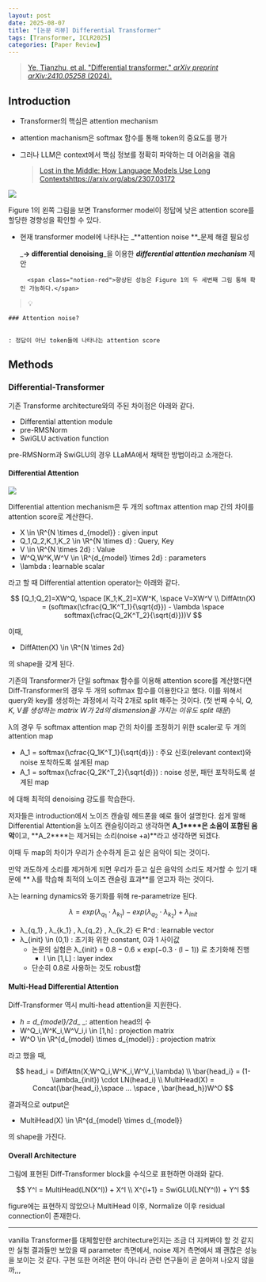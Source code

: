 ```yaml
---
layout: post
date: 2025-08-07
title: "[논문 리뷰] Differential Transformer"
tags: [Transformer, ICLR2025]
categories: [Paper Review]
---
```


> [Ye, Tianzhu, et al. "Differential transformer." ](https://arxiv.org/abs/2410.05258)[_arXiv preprint arXiv:2410.05258_](https://arxiv.org/abs/2410.05258)[ (2024).](https://arxiv.org/abs/2410.05258)



## Introduction

- Transformer의 핵심은 attention mechanism
- attention machanism은 softmax 함수를 통해 token의 중요도를 평가
- 그러나 LLM은 context에서 핵심 정보를 정확히 파악하는 데 어려움을 겪음

	> [Lost in the Middle: How Language Models Use Long Contextshttps://arxiv.org/abs/2307.03172](https://arxiv.org/abs/2307.03172)


![](https://prod-files-secure.s3.us-west-2.amazonaws.com/542b861c-36a8-4051-84e5-8804b6728dba/9083ea56-691a-4752-ae26-47f403431ac8/image.png?X-Amz-Algorithm=AWS4-HMAC-SHA256&X-Amz-Content-Sha256=UNSIGNED-PAYLOAD&X-Amz-Credential=ASIAZI2LB4665CAH3NNQ%2F20250813%2Fus-west-2%2Fs3%2Faws4_request&X-Amz-Date=20250813T051115Z&X-Amz-Expires=3600&X-Amz-Security-Token=IQoJb3JpZ2luX2VjEN3%2F%2F%2F%2F%2F%2F%2F%2F%2F%2FwEaCXVzLXdlc3QtMiJHMEUCIC%2FfTpREwvZz8AB9EiSXYdAwU70Zwz%2FK2l3xNzGiFYZOAiEA0ifa5%2Fn1nHBanE6LluitHRd7sSZjw4wya2u7PvwxUzIq%2FwMIJhAAGgw2Mzc0MjMxODM4MDUiDFogjN0FXIW2wffveCrcA35%2Bx2HWz5mAqt3njF0Y9QBc44BFxmgpk%2F6eF8332upsC68x1b39LVM3UQPURwwPsa44dsPfs9vGg1TI4N6GG5AlkzX%2F6SROn%2F0d4Gs6EewAxD2jP6jh%2FvlZh4vj5E6B52gXv1QV%2BsPxUOeG2dV%2FPI0mRDvgRVkiR0XAUor6w6txIpV6bTiRdxfTOhhIg04Osi1rYleaS%2BY6C9vBrwZpYZ8DyJdL5rsUrKMkWIEQ0IwdPOpOpfqYllXCmAVLKABYibfyCTJbzp9UbOe%2BJzAIvqDjywmg06QLhLnaCQmg3LihsxFHet1HUda186XHtp8e9zYU1qtSYTjvO1xC%2FHXFBJYUZfItmUg6hsx1fRU5khoeUOIPnjMQgsh4MiyvOv8UyW7Cy3CNjtXtRbxudnVS7oG96nnn%2BxDnaVtjQY5USFHyHuo%2BXrYDJjjQasCLLFgCqd93hR72C%2F%2Bm8PzaNPl4Y1HrQaVAutG2fmcvjMMQ39pgYd0nfHeqSrQPzzenkDHIW0mYoyrr3xorWcI65ubmFMyhzH5%2BzFmdZvfvxSG7v3s8aZGROycq0WuGFHyfFxzF%2BjUKDaYbKzLHVCC7hCi%2FQkaPWi%2FxmvL4OY%2F1WYXFKnouUmEOR2eG4sJ%2BNU05MOG28MQGOqUByJLanR%2Ft6Q7BfuX7cYksTSvrF7%2BA2L%2FzRTq7S7asT25DxlrYmE1cqW85P1%2F6CHoXjLbJcWoV5k9EbSjJGKdF%2FtF3uwfzszu17Lv0zyczASlM3W9lxdsomyiCSpAcThPOs7AL%2BKpINJCV96A4k5V9M37wo5KJ8o7b%2FS6D7OJEreJb8duzzROC6iSqQnnBctzgyr3PrsTeKtmJyXfr0y0G%2Bo3JTZda&X-Amz-Signature=0f5ff8cbf248dd0f6adf71059c27ec921ae4f93d6f62c487c1d01090a7c4b3ed&X-Amz-SignedHeaders=host&x-amz-checksum-mode=ENABLED&x-id=GetObject)


Figure 1의 왼쪽 그림을 보면 Transformer model이 정답에 낮은 attention score를 할당한 경향성을 확인할 수 있다.

- 현재 transformer model에 나타나는 _**attention noise **_문제 해결 필요성

	_**→ differential denoising**_을 이용한 _**differential attention mechanism**_ 제안


		<span class="notion-red">향상된 성능은 Figure 1의 두 세번째 그림 통해 확인 가능하다.</span>


> 💡 


	### Attention noise?


	: 정답이 아닌 token들에 나타나는 attention score



## Methods



### Differential-Transformer


기존 Transforme architecture와의 주된 차이점은 아래와 같다.

- Differential attention module
- pre-RMSNorm
- SwiGLU activation function

pre-RMSNorm과 SwiGLU의 경우 LLaMA에서 채택한 방법이라고 소개한다.



#### Differential Attention


![](https://prod-files-secure.s3.us-west-2.amazonaws.com/542b861c-36a8-4051-84e5-8804b6728dba/116d70b2-1963-4810-9167-f4c7d8a06e8f/image.png?X-Amz-Algorithm=AWS4-HMAC-SHA256&X-Amz-Content-Sha256=UNSIGNED-PAYLOAD&X-Amz-Credential=ASIAZI2LB4665CAH3NNQ%2F20250813%2Fus-west-2%2Fs3%2Faws4_request&X-Amz-Date=20250813T051115Z&X-Amz-Expires=3600&X-Amz-Security-Token=IQoJb3JpZ2luX2VjEN3%2F%2F%2F%2F%2F%2F%2F%2F%2F%2FwEaCXVzLXdlc3QtMiJHMEUCIC%2FfTpREwvZz8AB9EiSXYdAwU70Zwz%2FK2l3xNzGiFYZOAiEA0ifa5%2Fn1nHBanE6LluitHRd7sSZjw4wya2u7PvwxUzIq%2FwMIJhAAGgw2Mzc0MjMxODM4MDUiDFogjN0FXIW2wffveCrcA35%2Bx2HWz5mAqt3njF0Y9QBc44BFxmgpk%2F6eF8332upsC68x1b39LVM3UQPURwwPsa44dsPfs9vGg1TI4N6GG5AlkzX%2F6SROn%2F0d4Gs6EewAxD2jP6jh%2FvlZh4vj5E6B52gXv1QV%2BsPxUOeG2dV%2FPI0mRDvgRVkiR0XAUor6w6txIpV6bTiRdxfTOhhIg04Osi1rYleaS%2BY6C9vBrwZpYZ8DyJdL5rsUrKMkWIEQ0IwdPOpOpfqYllXCmAVLKABYibfyCTJbzp9UbOe%2BJzAIvqDjywmg06QLhLnaCQmg3LihsxFHet1HUda186XHtp8e9zYU1qtSYTjvO1xC%2FHXFBJYUZfItmUg6hsx1fRU5khoeUOIPnjMQgsh4MiyvOv8UyW7Cy3CNjtXtRbxudnVS7oG96nnn%2BxDnaVtjQY5USFHyHuo%2BXrYDJjjQasCLLFgCqd93hR72C%2F%2Bm8PzaNPl4Y1HrQaVAutG2fmcvjMMQ39pgYd0nfHeqSrQPzzenkDHIW0mYoyrr3xorWcI65ubmFMyhzH5%2BzFmdZvfvxSG7v3s8aZGROycq0WuGFHyfFxzF%2BjUKDaYbKzLHVCC7hCi%2FQkaPWi%2FxmvL4OY%2F1WYXFKnouUmEOR2eG4sJ%2BNU05MOG28MQGOqUByJLanR%2Ft6Q7BfuX7cYksTSvrF7%2BA2L%2FzRTq7S7asT25DxlrYmE1cqW85P1%2F6CHoXjLbJcWoV5k9EbSjJGKdF%2FtF3uwfzszu17Lv0zyczASlM3W9lxdsomyiCSpAcThPOs7AL%2BKpINJCV96A4k5V9M37wo5KJ8o7b%2FS6D7OJEreJb8duzzROC6iSqQnnBctzgyr3PrsTeKtmJyXfr0y0G%2Bo3JTZda&X-Amz-Signature=60aaa27adff4885de1158e3281bcf919271ab91e33f9908555cb50237d16f5c0&X-Amz-SignedHeaders=host&x-amz-checksum-mode=ENABLED&x-id=GetObject)


Differential attention mechanism은 두 개의 softmax attention map 간의 차이를 attention score로 계산한다.

- X \in \R^{N \times d\_{model}} : given input
- Q\_1,Q\_2,K\_1,K\_2 \in \R^{N \times d} : Query, Key
- V \in \R^{N \times 2d} : Value
- W^Q,W^K,W^V \in \R^{d\_{model} \times 2d} : parameters
- \lambda : learnable scalar

라고 할 때 Differential attention operator는 아래와 같다.


$$
[Q_1;Q_2]=XW^Q, \space [K_1;K_2]=XW^K, \space V=XW^V \\
DiffAttn(X) = (softmax(\cfrac{Q_1K^T_1}{\sqrt{d}}) - \lambda \space softmax(\cfrac{Q_2K^T_2}{\sqrt{d}}))V
$$


이때,

- DiffAtten(X) \in \R^{N \times 2d}

의 shape을 갖게 된다.


기존의 Transformer가 단일 softmax 함수를 이용해 attention score를 계산했다면 Diff-Transformer의 경우 두 개의 softmax 함수를 이용한다고 했다. 이를 위해서 query와 key를 생성하는 과정에서 각각 2개로 split 해주는 것이다. <span class="notion-red">(첫 번째 수식, </span><span class="notion-red">_Q, K, V를 생성하는 matrix W가 2d의 dismension을 가지는 이유도 split 때문_</span><span class="notion-red">)</span>


 λ의 경우 두 softmax attention map 간의 차이를 조정하기 위한 scaler로 두 개의 attention map

- A\_1 = softmax(\cfrac{Q\_1K^T\_1}{\sqrt{d}}) : 주요 신호(relevant context)와 noise 포착하도록 설계된 map
- A\_1 = softmax(\cfrac{Q\_2K^T\_2}{\sqrt{d}}) : noise 성분, 패턴 포착하도록 설계된 map 

에 대해 최적의 denoising 강도를 학습한다.


저자들은 introduction에서 노이즈 캔슬링 헤드폰을 예로 들어 설명한다. 쉽게 말해 Differential Attention을 노이즈 캔슬링이라고 생각하면 **A\_1****은 소음이 포함된 음악**이고, **A\_2****는 제거되는 소리(noise +a)**라고 생각하면 되겠다. 


이때 두 map의 차이가 우리가 순수하게 듣고 싶은 음악이 되는 것이다. 


만약 과도하게 소리를 제거하게 되면 우리가 듣고 싶은 음악의 소리도 제거할 수 있기 때문에 ** λ를 학습해 최적의 노이즈 캔슬링 효과**를 얻고자 하는 것이다.


λ는 learning dynamics와 동기화를 위해 re-parametrize 된다.


$$
\lambda = exp(\lambda_{q_1} \cdot \lambda_{k_1}) - exp(\lambda_{q_2} \cdot \lambda_{k_2}) + \lambda_{init}
$$

- λ\_{q\_1} , λ\_{k\_1} , λ\_{q\_2} , λ\_{k\_2} ∈ R^d : learnable vector
- λ\_{init} \in (0,1) : 초기화 위한 constant, 0과 1 사이값
	- 논문의 실험은 λ\_{init} = 0.8 − 0.6 × exp(−0.3 · (l − 1)) 로 초기화해 진행
		- l \in [1,L] : layer index
	- 단순히 0.8로 사용하는 것도 robust함


#### **Multi-Head Differential Attention**


Diff-Transformer 역시 multi-head attention을 지원한다.

- _h = d\_{model}/2d__ _: attention head의 수
- W^Q\_i,W^K\_i,W^V\_i,i \in [1,h] : projection matrix
- W^O \in \R^{d\_{model} \times d\_{model}} : projection matrix

라고 했을 때,


$$
head_i = DiffAttn(X;W^Q_i,W^K_i,W^V_i,\lambda) \\
\bar{head_i} = (1-\lambda_{init}) \cdot LN(head_i) \\
MultiHead(X) = Concat(\bar{head_i},\space ... \space , \bar{head_h})W^O
$$


결과적으로 output은

- MultiHead(X) \in \R^{d\_{model} \times d\_{model}}

의 shape을 가진다.



#### Overall Architecture


그림에 표현된 Diff-Transformer block을 수식으로 표현하면 아래와 같다.


$$
Y^l = MultiHead(LN(X^l)) + X^l \\
X^{l+1} = SwiGLU(LN(Y^l)) + Y^l
$$


figure에는 표현하지 않았으나 MultiHead 이후, Normalize 이후 residual connection이 존재한다.


---


vanilla Transformer를 대체할만한 architecture인지는 조금 더 지켜봐야 할 것 같지만 실험 결과들만 보았을 때 parameter 측면에서, noise 제거 측면에서 꽤 괜찮은 성능을 보이는 것 같다. 구현 또한 어려운 편이 아니라 관련 연구들이 곧 쏟아져 나오지 않을까,,,

